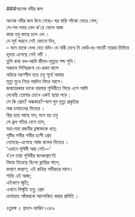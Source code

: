 ###অনেক নদীর জল
 
অনেক নদীর জল উবে গেছে– 
ঘর বাড়ি সাঁকো ভেঙে গেল;   
সে-সব সময় ভেদ ক’রে ফেলে আজ   
কারা তবু কাছে চলে এল ।  
যে সূর্য অয়নে নেই কোনো দিন,   
– মনে তাকে দেখা যেত যদি– 
যে নারী দেখে নি কেউ–ছ-সাতটি তারার তিমিরে  
হৃদয়ে এসেছে সেই নদী ।  
তুমি কথা বল–আমি জীবন-মৃত্যুর শব্দ শুনি :   
সকালে শিশিরকণা যে-রকম ঘাসে   
অচিরে মরণশীল হয়ে তবু সূর্যে আবার   
মৃত্যু মুখে নিয়ে পরদিন ফিরে আসে।   
জন্মতারকার ডাকে বারবার পৃথিবীতে ফিরে এসে আমি   
দেখেছি তোমার চোখে একই ছায়া পড়ে :   
সে কি প্রেম? অন্ধকার?–ঘাস ঘুম মৃত্যু প্রকৃতির   
অন্ধ চলাচলের ভিতরে ।  
স্থির হয়ে আছে মন; মনে হয় তবু   
সে ধ্রুব গতির বেগে চলে,   
মহা-মহা রজনীর ব্রহ্মান্ডকে ধরে;   
সৃষ্টির গভীর গভীর হংসী প্রেম   
নেমেছে–এসেছে আজ রক্তের ভিতরে ।   
‘এখানে পৃথিবী আর নেই―’   
ব’লে তারা পৃথিবীর জনকল্যাণেই   
বিদায় নিয়েছে হিংসা ক্লান্তির পানে;   
কল্যাণ কল্যাণ; এই রাত্রির গভীরতর মানে।   
শান্তি এই আজ;  
এইখানে স্মৃতি;  
এখানে বিস্মৃতি তবু; প্রেম   
ক্রমায়াত আঁধারকে আলোকিত করার প্রমিতি ।  

*চতুরঙ্গ ॥ শ্রাবণ-আশ্বিন ১৩৫৯*
